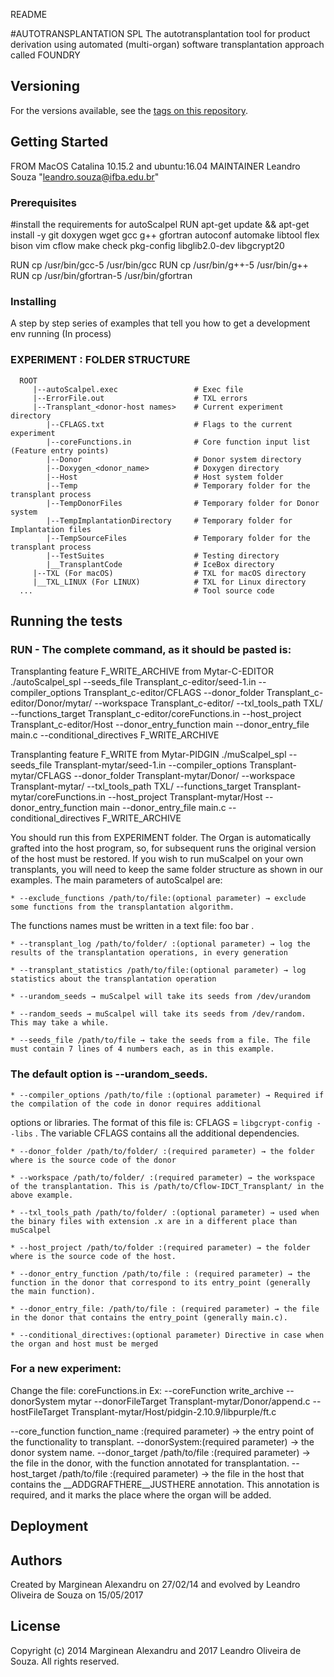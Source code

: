 README

#AUTOTRANSPLANTATION SPL
   The autotransplantation tool for product derivation using automated (multi-organ) software transplantation approach called FOUNDRY

## Versioning

For the versions available, see the [tags on this repository](https://github.com/leandro-souza/autoScalpel_spl/releases). 

## Getting Started

FROM MacOS Catalina 10.15.2 and ubuntu:16.04
MAINTAINER Leandro Souza "leandro.souza@ifba.edu.br"

### Prerequisites

#install the requirements for autoScalpel
RUN apt-get update && apt-get install -y git doxygen wget gcc g++ gfortran autoconf automake libtool flex bison vim cflow make check pkg-config libglib2.0-dev libgcrypt20

RUN cp /usr/bin/gcc-5 /usr/bin/gcc 
RUN cp /usr/bin/g++-5 /usr/bin/g++
RUN cp /usr/bin/gfortran-5 /usr/bin/gfortran

### Installing

A step by step series of examples that tell you how to get a development env running (In process)

### EXPERIMENT : FOLDER STRUCTURE
      ROOT
         |--autoScalpel.exec                 # Exec file
         |--ErrorFile.out                    # TXL errors
         |--Transplant_<donor-host names>    # Current experiment directory
            |--CFLAGS.txt                    # Flags to the current experiment
            |--coreFunctions.in              # Core function input list (Feature entry points)
            |--Donor                         # Donor system directory
            |--Doxygen_<donor_name>          # Doxygen directory
            |--Host                          # Host system folder
            |--Temp                          # Temporary folder for the transplant process
            |--TempDonorFiles                # Temporary folder for Donor system
            |--TempImplantationDirectory     # Temporary folder for Implantation files
            |--TempSourceFiles               # Temporary folder for the transplant process
            |--TestSuites                    # Testing directory
            |__TransplantCode                # IceBox directory
         |--TXL (For macOS)                  # TXL for macOS directory
         |__TXL_LINUX (For LINUX)            # TXL for Linux directory
      ...                                    # Tool source code

## Running the tests

### RUN - The complete command, as it should be pasted is:

Transplanting feature F_WRITE_ARCHIVE from Mytar-C-EDITOR
./autoScalpel_spl --seeds_file Transplant_c-editor/seed-1.in --compiler_options Transplant_c-editor/CFLAGS --donor_folder Transplant_c-editor/Donor/mytar/ --workspace Transplant_c-editor/ --txl_tools_path TXL/ --functions_target Transplant_c-editor/coreFunctions.in --host_project Transplant_c-editor/Host --donor_entry_function main --donor_entry_file main.c --conditional_directives F_WRITE_ARCHIVE

Transplanting feature F_WRITE from Mytar-PIDGIN
./muScalpel_spl --seeds_file Transplant-mytar/seed-1.in --compiler_options Transplant-mytar/CFLAGS --donor_folder Transplant-mytar/Donor/ --workspace Transplant-mytar/ --txl_tools_path TXL/ --functions_target Transplant-mytar/coreFunctions.in --host_project Transplant-mytar/Host --donor_entry_function main --donor_entry_file main.c --conditional_directives F_WRITE_ARCHIVE

You should run this from EXPERIMENT folder. The Organ is automatically grafted into the host program, so, for subsequent 
runs the original version of the host must be restored. If you wish to run muScalpel on your own transplants, you will 
need to keep the same folder structure as shown in our examples. The main parameters of autoScalpel are:

    * --exclude_functions /path/to/file:(optional parameter) → exclude some functions from the transplantation algorithm. 
The functions names must be written in a text file: foo bar .

    * --transplant_log /path/to/folder/ :(optional parameter) → log the results of the transplantation operations, in every generation

    * --transplant_statistics /path/to/file:(optional parameter) → log statistics about the transplantation operation

    * --urandom_seeds → muScalpel will take its seeds from /dev/urandom

    * --random_seeds → muScalpel will take its seeds from /dev/random. This may take a while.

    * --seeds_file /path/to/file → take the seeds from a file. The file must contain 7 lines of 4 numbers each, as in this example.

### The default option is --urandom_seeds.

    * --compiler_options /path/to/file :(optional parameter) → Required if the compilation of the code in donor requires additional 
options or libraries. The format of this file is: CFLAGS = `libgcrypt-config --libs` . The variable CFLAGS contains all the additional dependencies.

    * --donor_folder /path/to/folder/ :(required parameter) → the folder where is the source code of the donor

    * --workspace /path/to/folder/ :(required parameter) → the workspace of the transplantation. This is /path/to/Cflow-IDCT_Transplant/ in the above example.

    * --txl_tools_path /path/to/folder/ :(optional parameter) → used when the binary files with extension .x are in a different place than muScalpel

    * --host_project /path/to/folder :(required parameter) → the folder where is the source code of the host.

    * --donor_entry_function /path/to/file : (required parameter) → the function in the donor that correspond to its entry_point (generally  the main function).

    * --donor_entry_file: /path/to/file : (required parameter) → the file in the donor that contains the entry_point (generally main.c).

    * --conditional_directives:(optional parameter) Directive in case when the organ and host must be merged

### For a new experiment:

Change the file: coreFunctions.in
Ex: --coreFunction write_archive --donorSystem mytar --donorFileTarget Transplant-mytar/Donor/append.c --hostFileTarget Transplant-mytar/Host/pidgin-2.10.9/libpurple/ft.c

--core_function function_name :(required parameter) → the entry point of the functionality to transplant.
--donorSystem:(required parameter) → the donor system name.
--donor_target /path/to/file :(required parameter) → the file in the donor, with the function annotated for transplantation.
--host_target /path/to/file :(required parameter) → the file in the host that contains the __ADDGRAFTHERE__JUSTHERE annotation. This annotation is required, and it marks the place where the organ will be added.

## Deployment

## Authors
 Created by Marginean Alexandru on 27/02/14 and evolved by Leandro Oliveira de Souza  on 15/05/2017

## License
 Copyright (c) 2014 Marginean Alexandru and 2017 Leandro Oliveira de Souza. All rights reserved.
